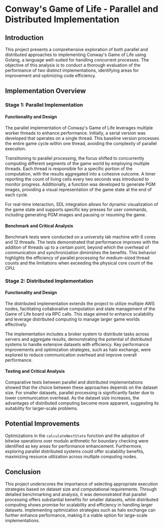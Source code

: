 # Conway's Game of Life - Parallel and Distributed Implementation

## Introduction

This project presents a comprehensive exploration of both parallel and distributed approaches to implementing Conway's Game of Life using Golang, a language well-suited for handling concurrent processes. The objective of this analysis is to conduct a thorough evaluation of the performance of two distinct implementations, identifying areas for improvement and optimizing code efficiency.

## Implementation Overview

### Stage 1: Parallel Implementation

#### Functionality and Design

The parallel implementation of Conway's Game of Life leverages multiple worker threads to enhance performance. Initially, a serial version was developed that operates on a single thread. This baseline version processes the entire game cycle within one thread, avoiding the complexity of parallel execution.

Transitioning to parallel processing, the focus shifted to concurrently computing different segments of the game world by employing multiple threads. Each thread is responsible for a specific portion of the computation, with the results aggregated into a cohesive outcome. A timer reporting the count of living cells every two seconds was introduced to monitor progress. Additionally, a function was developed to generate PGM images, providing a visual representation of the game state at the end of each cycle.

For real-time interaction, SDL integration allows for dynamic visualization of the game state and supports specific key presses for user commands, including generating PGM images and pausing or resuming the game.

#### Benchmark and Critical Analysis

Benchmark tests were conducted on a university lab machine with 6 cores and 12 threads. The tests demonstrated that performance improves with the addition of threads up to a certain point, beyond which the overhead of communication and synchronization diminishes the benefits. This behavior highlights the efficiency of parallel processing for medium-sized thread counts and the limitations when exceeding the physical core count of the CPU.

### Stage 2: Distributed Implementation

#### Functionality and Design

The distributed implementation extends the project to utilize multiple AWS nodes, facilitating collaborative computation and state management of the Game of Life board via RPC calls. This stage aimed to enhance scalability and leverage distributed computing to manage larger game worlds effectively.

The implementation includes a broker system to distribute tasks across servers and aggregate results, demonstrating the potential of distributed systems to handle extensive datasets with efficiency. Key performance improvements and optimization strategies, such as halo exchange, were explored to reduce communication overhead and improve overall performance.

#### Testing and Critical Analysis

Comparative tests between parallel and distributed implementations showed that the choice between these approaches depends on the dataset size. For smaller datasets, parallel processing is significantly faster due to lower communication overhead. As the dataset size increases, the advantages of distributed computing become more apparent, suggesting its suitability for larger-scale problems.

## Potential Improvements

Optimizations in the `calculateNextState` function and the adoption of bitwise operations over modulo arithmetic for boundary checking were identified as key areas for performance enhancement. Furthermore, exploring parallel distributed systems could offer scalability benefits, maximizing resource utilization across multiple computing nodes.

## Conclusion

This project underscores the importance of selecting appropriate execution strategies based on dataset size and computational requirements. Through detailed benchmarking and analysis, it was demonstrated that parallel processing offers substantial benefits for smaller datasets, while distributed computing shows promise for scalability and efficiency in handling larger datasets. Implementing optimization strategies such as halo exchange can further enhance performance, making it a viable option for large-scale implementations.
